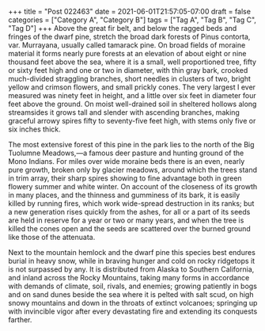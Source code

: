 +++
title = "Post 022463"
date = 2021-06-01T21:57:05-07:00
draft = false
categories = ["Category A", "Category B"]
tags = ["Tag A", "Tag B", "Tag C", "Tag D"]
+++
Above the great fir belt, and below the ragged beds and fringes of the dwarf pine, stretch the broad dark forests of Pinus contorta, var. Murrayana, usually called tamarack pine. On broad fields of moraine material it forms nearly pure forests at an elevation of about eight or nine thousand feet above the sea, where it is a small, well proportioned tree, fifty or sixty feet high and one or two in diameter, with thin gray bark, crooked much-divided straggling branches, short needles in clusters of two, bright yellow and crimson flowers, and small prickly cones. The very largest I ever measured was ninety feet in height, and a little over six feet in diameter four feet above the ground. On moist well-drained soil in sheltered hollows along streamsides it grows tall and slender with ascending branches, making graceful arrowy spires fifty to seventy-five feet high, with stems only five or six inches thick.

The most extensive forest of this pine in the park lies to the north of the Big Tuolumne Meadows,—a famous deer pasture and hunting ground of the Mono Indians. For miles over wide moraine beds there is an even, nearly pure growth, broken only by glacier meadows, around which the trees stand in trim array, their sharp spires showing to fine advantage both in green flowery summer and white winter. On account of the closeness of its growth in many places, and the thinness and gumminess of its bark, it is easily killed by running fires, which work wide-spread destruction in its ranks; but a new generation rises quickly from the ashes, for all or a part of its seeds are held in reserve for a year or two or many years, and when the tree is killed the cones open and the seeds are scattered over the burned ground like those of the attenuata.

Next to the mountain hemlock and the dwarf pine this species best endures burial in heavy snow, while in braving hunger and cold on rocky ridgetops it is not surpassed by any. It is distributed from Alaska to Southern California, and inland across the Rocky Mountains, taking many forms in accordance with demands of climate, soil, rivals, and enemies; growing patiently in bogs and on sand dunes beside the sea where it is pelted with salt scud, on high snowy mountains and down in the throats of extinct volcanoes; springing up with invincible vigor after every devastating fire and extending its conquests farther.
